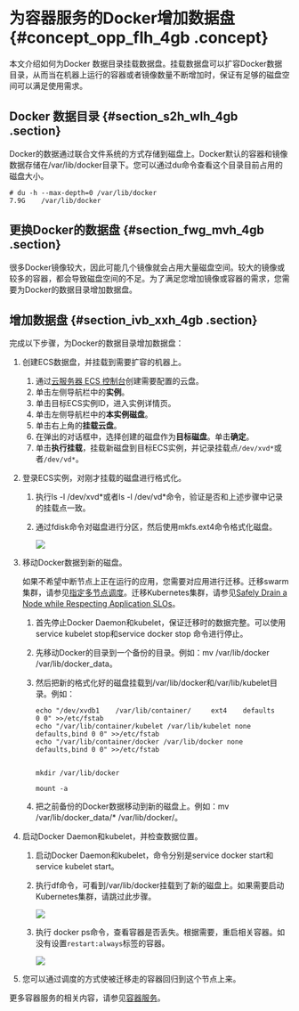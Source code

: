 # 为容器服务的Docker增加数据盘 {#concept_opp_flh_4gb .concept}

本文介绍如何为Docker 数据目录挂载数据盘。挂载数据盘可以扩容Docker数据目录，从而当在机器上运行的容器或者镜像数量不断增加时，保证有足够的磁盘空间可以满足使用需求。

## Docker 数据目录 {#section_s2h_wlh_4gb .section}

Docker的数据通过联合文件系统的方式存储到磁盘上。Docker默认的容器和镜像数据存储在/var/lib/docker目录下。您可以通过du命令查看这个目录目前占用的磁盘大小。

```
# du -h --max-depth=0 /var/lib/docker
7.9G    /var/lib/docker
```

## 更换Docker的数据盘 {#section_fwg_mvh_4gb .section}

很多Docker镜像较大，因此可能几个镜像就会占用大量磁盘空间。较大的镜像或较多的容器，都会导致磁盘空间的不足。为了满足您增加镜像或容器的需求，您需要为Docker的数据目录增加数据盘。

## 增加数据盘 {#section_ivb_xxh_4gb .section}

完成以下步骤，为Docker的数据目录增加数据盘：

1.  创建ECS数据盘，并挂载到需要扩容的机器上。
    1.  通过[云服务器 ECS 控制台](https://ecs.console.aliyun.com/)创建需要配置的云盘。
    2.  单击左侧导航栏中的**实例**。
    3.  单击目标ECS实例ID，进入实例详情页。
    4.  单击左侧导航栏中的**本实例磁盘**。
    5.  单击右上角的**挂载云盘**。
    6.  在弹出的对话框中，选择创建的磁盘作为**目标磁盘**。单击**确定**。
    7.  单击**执行挂载**，挂载新磁盘到目标ECS实例，并记录挂载点`/dev/xvd*`或者`/dev/vd*`。
2.  登录ECS实例，对刚才挂载的磁盘进行格式化。
    1.  执行ls -l /dev/xvd\*或者ls -l /dev/vd\*命令，验证是否和上述步骤中记录的挂载点一致。
    2.  通过fdisk命令对磁盘进行分区，然后使用mkfs.ext4命令格式化磁盘。

        ![](http://static-aliyun-doc.oss-cn-hangzhou.aliyuncs.com/assets/img/119956/155720793638212_zh-CN.png)

3.  移动Docker数据到新的磁盘。

    如果不希望中断节点上正在运行的应用，您需要对应用进行迁移。迁移swarm集群，请参见[指定多节点调度](../../../../intl.zh-CN/用户指南/应用管理/指定多节点调度.md#)。迁移Kubernetes集群，请参见[Safely Drain a Node while Respecting Application SLOs](https://kubernetes.io/docs/tasks/administer-cluster/safely-drain-node/)。

    1.  首先停止Docker Daemon和kubelet，保证迁移时的数据完整。可以使用service kubelet stop和service docker stop 命令进行停止。
    2.  先移动Docker的目录到一个备份的目录。例如：mv /var/lib/docker /var/lib/docker\_data。
    3.  然后把新的格式化好的磁盘挂载到/var/lib/docker和/var/lib/kubelet目录。例如：

        ```
        echo "/dev/xvdb1    /var/lib/container/     ext4    defaults        0 0" >>/etc/fstab
        echo "/var/lib/container/kubelet /var/lib/kubelet none defaults,bind 0 0" >>/etc/fstab
        echo "/var/lib/container/docker /var/lib/docker none defaults,bind 0 0" >>/etc/fstab
        
        
        mkdir /var/lib/docker
        
        mount -a
        ```

    4.  把之前备份的Docker数据移动到新的磁盘上。例如：mv /var/lib/docker\_data/\* /var/lib/docker/。
4.  启动Docker Daemon和kubelet，并检查数据位置。
    1.  启动Docker Daemon和kubelet，命令分别是service docker start和service kubelet start。
    2.  执行df命令，可看到/var/lib/docker挂载到了新的磁盘上。如果需要启动Kubernetes集群，请跳过此步骤。

        ![](http://static-aliyun-doc.oss-cn-hangzhou.aliyuncs.com/assets/img/119956/155720793638133_zh-CN.png)

    3.  执行 docker ps命令，查看容器是否丢失。根据需要，重启相关容器。如没有设置`restart:always`标签的容器。

        ![](http://static-aliyun-doc.oss-cn-hangzhou.aliyuncs.com/assets/img/119956/155720793638134_zh-CN.png)

5.  您可以通过调度的方式使被迁移走的容器回归到这个节点上来。

更多容器服务的相关内容，请参见[容器服务](https://www.alibabacloud.com/zh/product/container-service)。


